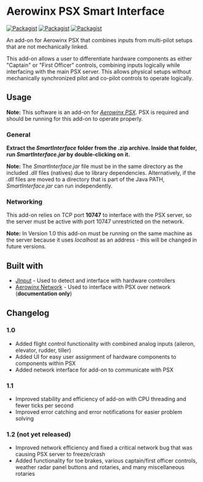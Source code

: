 # Aerowinx PSX Smart Interface
[![Packagist](https://img.shields.io/badge/version-1.1-brightgreen.svg)](SmartInterface)
[![Packagist](https://img.shields.io/badge/build-passing-brightgreen.svg)](https://github.com/eric-lindau/PSX-Smart-Interface)
[![Packagist](https://img.shields.io/packagist/l/doctrine/orm.svg)](LICENSE.md)

An add-on for Aerowinx PSX that combines inputs from multi-pilot setups that are not mechanically linked.

This add-on allows a user to differentiate hardware components as either "Captain" or "First Officer" controls, combining inputs logically while interfacing with the main PSX server. This allows physical setups without mechanically synchronized pilot and co-pilot controls to operate logically.

## Usage
**Note:** This software is an add-on for [*Aerowinx PSX*](http://www.aerowinx.com/). PSX is required and should be running for this add-on to operate properly.

### General
**Extract the *SmartInterface* folder from the .zip archive. Inside that folder, run *SmartInterface.jar* by double-clicking on it.**

**Note:** The *SmartInterface.jar* file must be in the same directory as the included *.dll* files (natives) due to library dependencies. Alternatively, if the *.dll* files are moved to a directory that is part of the Java PATH, *SmartInterface.jar* can run independently.

### Networking
This add-on relies on TCP port **10747** to interface with the PSX server, so the server must be active with port 10747 unrestricted on the network.

**Note:** In Version 1.0 this add-on must be running on the same machine as the server because it uses *localhost* as an address - this will be changed in future versions.

## Built with
* [JInput](https://github.com/jinput/jinput) - Used to detect and interface with hardware controllers
* [Aerowinx Network](http://aerowinx.com/assets/networkers/Network%20Documentation.txt) - Used to interface with PSX over network (**documentation only**)

## Changelog

### 1.0
* Added flight control functionality with combined analog inputs (aileron, elevator, rudder, tiller)
* Added UI for easy user assignment of hardware components to components within PSX
* Added network interface for add-on to communicate with PSX

### 1.1
* Improved stability and efficiency of add-on with CPU threading and fewer ticks per second
* Improved error catching and error notifications for easier problem solving

### 1.2 (not yet released)
* Improved network efficiency and fixed a critical network bug that was causing PSX server to freeze/crash
* Added functionality for toe brakes, various captain/first officer controls, weather radar panel buttons and rotaries, and many miscellaneous rotaries
